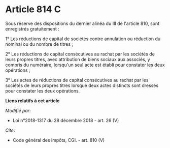 # Article 814 C

Sous réserve des dispositions du dernier alinéa du III de l'article 810, sont enregistrés gratuitement :

1° Les réductions de capital de sociétés contre annulation ou réduction du nominal ou du nombre de titres ;

2° Les réductions de capital consécutives au rachat par les sociétés de leurs propres titres, avec attribution de biens
sociaux aux associés, y compris du numéraire, lorsqu'un seul acte est établi pour constater les deux opérations ;

3° Les actes de réductions de capital consécutives au rachat par les sociétés de leurs propres titres lorsque deux actes
distincts sont dressés pour constater les deux opérations.

**Liens relatifs à cet article**

_Modifié par_:

  - Loi n°2018-1317 du 28 décembre 2018 - art. 26 (V)

_Cite_:

  - Code général des impôts, CGI. - art. 810 (V)
